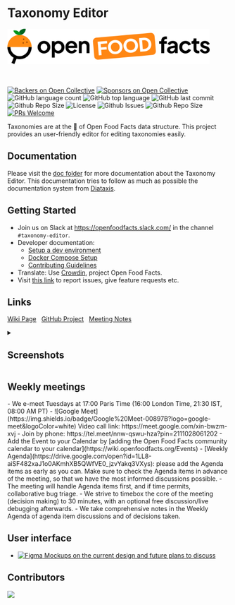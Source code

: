 # Taxonomy Editor

<picture>
  <source media="(prefers-color-scheme: dark)" srcset="./doc/assets/off-logo-horizontal-dark.svg">
  <source media="(prefers-color-scheme: light)" srcset="./doc/assets/off-logo-horizontal-light.svg">
  <img height="80" src="./doc/assets/off-logo-horizontal-light.svg">
</picture>

<br> </br>
[![Backers on Open Collective](https://opencollective.com/openfoodfacts-server/backers/badge.svg)](#backers)
[![Sponsors on Open Collective](https://opencollective.com/openfoodfacts-server/sponsors/badge.svg)](#sponsors)
![GitHub language count](https://img.shields.io/github/languages/count/openfoodfacts/taxonomy-editor)
![GitHub top language](https://img.shields.io/github/languages/top/openfoodfacts/taxonomy-editor)
![GitHub last commit](https://img.shields.io/github/last-commit/openfoodfacts/taxonomy-editor)
![Github Repo Size](https://img.shields.io/github/repo-size/openfoodfacts/taxonomy-editor)
![License](https://img.shields.io/github/license/openfoodfacts/taxonomy-editor&color=green)
![Github Issues](https://img.shields.io/github/issues/openfoodfacts/taxonomy-editor&color=critical)
![Github Repo Size](https://img.shields.io/github/repo-size/openfoodfacts/taxonomy-editor&color=aqua)
[![PRs Welcome](https://img.shields.io/badge/PRs-welcome-brightgreen.svg)](http://makeapullrequest.com)

Taxonomies are at the 🧡 of Open Food Facts data structure. This project provides an user-friendly editor for editing taxonomies easily.

## Documentation
Please visit the [doc folder](./doc) for more documentation about the Taxonomy Editor.
This documentation tries to follow as much as possible the documentation system from [Diataxis](https://diataxis.fr/).

## Getting Started

- Join us on Slack at https://openfoodfacts.slack.com/ in the channel `#taxonomy-editor`.
- Developer documentation:
  - [Setup a dev environment](./doc/introduction/setup-dev.md)
  - [Docker Compose Setup](./doc/how-to-guides/docker-compose-setup.md)
  - [Contributing Guidelines](./CONTRIBUTING.md)
- Translate: Use [Crowdin](https://crowdin.com/project/openfoodfacts), project Open Food Facts.
- Visit [this link](https://github.com/openfoodfacts/taxonomy-editor/issues) to report issues, give feature requests etc.

## Links

<p>

[Wiki Page](https://wiki.openfoodfacts.org/GSOC_2022_-_Taxonomy_editor) &nbsp;
[GitHub Project](https://github.com/orgs/openfoodfacts/projects/28/views/1) &nbsp;
[Meeting Notes](https://docs.google.com/document/d/1tdYkUmoRU8BxFPdCwtewoUi7PV8PmDlXtExOcPYyu-I/edit#) </p>

<details><summary><h2> Screenshots </h2></summary>

<img width="500" src="https://user-images.githubusercontent.com/25586296/194070542-962fb4ab-180b-4bc2-a8fd-b99ac4ffd87f.png" />
<img width="500" src="https://user-images.githubusercontent.com/25586296/194070696-0f32452e-2a35-4a47-b6cb-880aee82360e.png" />
<img width="500" src="https://user-images.githubusercontent.com/25586296/194070712-9599da94-1a5a-4246-85ed-2c2c7a2499ae.png" />
<img width="500" src="https://user-images.githubusercontent.com/25586296/194070730-302c0cac-800e-4c2a-80f6-67bad360bb74.png" />
<img width="500" src="https://user-images.githubusercontent.com/25586296/194070769-99beed88-081f-435d-8fe0-b97e4c363fea.png" />
<img width="500" src="https://user-images.githubusercontent.com/25586296/194070779-da4684d3-26ea-4fd9-8916-0e8c4fdea0c9.png" />
</details>

<h2> Weekly meetings </h2>
- We e-meet Tuesdays at 17:00 Paris Time (16:00 London Time, 21:30 IST, 08:00 AM PT)
- ![Google Meet](https://img.shields.io/badge/Google%20Meet-00897B?logo=google-meet&logoColor=white) Video call link: https://meet.google.com/xin-bwzm-xvj
- Join by phone: https://tel.meet/nnw-qswu-hza?pin=2111028061202
- Add the Event to your Calendar by [adding the Open Food Facts community calendar to your calendar](https://wiki.openfoodfacts.org/Events)
- [Weekly Agenda](https://drive.google.com/open?id=1LL8-aiSF482xaJ1o0AKmhXB5QWfVE0_jzvYakq3VXys): please add the Agenda items as early as you can. Make sure to check the Agenda items in advance of the meeting, so that we have the most informed discussions possible. 
- The meeting will handle Agenda items first, and if time permits, collaborative bug triage.
- We strive to timebox the core of the meeting (decision making) to 30 minutes, with an optional free discussion/live debugging afterwards.
- We take comprehensive notes in the Weekly Agenda of agenda item discussions and of decisions taken.

## User interface
-  [![Figma](https://img.shields.io/badge/figma-%23F24E1E.svg?logo=figma&logoColor=white) Mockups on the current design and future plans to discuss](https://www.figma.com/file/7QxD2pOnVntjDPqbHHPGHv/Taxonomy-Editor?t=4YadI2GgSAXcPnlo-0)

## Contributors

<a href="https://github.com/openfoodfacts/taxonomy-editor/graphs/contributors">
  <img src="https://contrib.rocks/image?repo=openfoodfacts/taxonomy-editor" />
</a>
